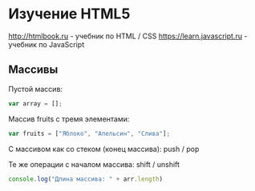 Изучение HTML5
==============

http://htmlbook.ru - учебник по HTML / CSS
https://learn.javascript.ru - учебник по JavaScript

Массивы
-------

Пустой массив:
```javascript
var array = [];
```

Массив fruits с тремя элементами:

```javascript
var fruits = ["Яблоко", "Апельсин", "Слива"];
```

С массивом как со стеком (конец массива): push / pop

Те же операции с началом массива: shift / unshift

```javascript
console.log("Длина массива: " + arr.length)
```

